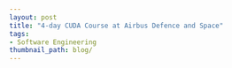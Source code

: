 ```yaml
---
layout: post
title: "4-day CUDA Course at Airbus Defence and Space"
tags:
- Software Engineering
thumbnail_path: blog/
---
```


